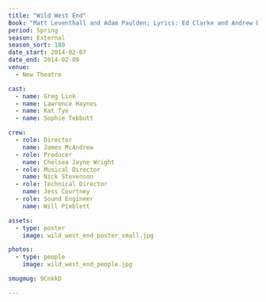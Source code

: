 ```yaml
---
title: "Wild West End"
Book: "Matt Leventhall and Adam Paulden; Lyrics: Ed Clarke and Andrew Doyle"
period: Spring
season: External
season_sort: 180
date_start: 2014-02-07
date_end: 2014-02-09
venue:
  - New Theatre

cast:
  - name: Greg Link
  - name: Lawrence Haynes
  - name: Kat Tye
  - name: Sophie Tebbutt

crew:
  - role: Director
    name: James McAndrew
  - role: Producer
    name: Chelsea Jayne Wright
  - role: Musical Director
    name: Nick Stevenson
  - role: Technical Director
    name: Jess Courtney
  - role: Sound Engineer
    name: Will Pimblett

assets:
  - type: poster
    image: wild_west_end_poster_small.jpg

photos:
  - type: people
    image: wild_west_end_people.jpg

smugmug: 9CnkkD

---
```


